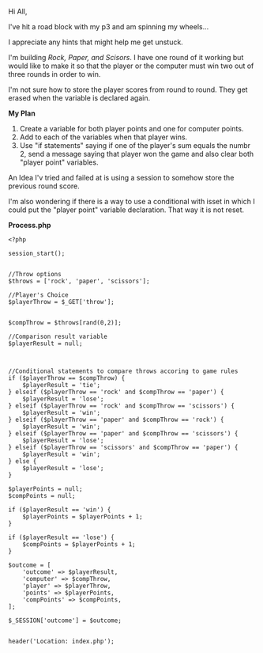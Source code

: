 Hi All,

I've hit a road block with my p3 and am spinning my wheels...

I appreciate any hints that might help me get unstuck.

I'm building *Rock, Paper, and Scisors*. I have one round of it working but would like to make it so that the player or the computer must win two out of three rounds in order to win.

I'm not sure how to store the player scores from round to round. They get erased when the variable is declared again. 


**My Plan**

1) Create a variable for both player points and one for computer points.
2) Add to each of the variables when that player wins.
4) Use "if statements" saying if one of the player's sum equals the numbr 2, send a message saying that player won the game and also clear both "player point" variables.

An Idea I'v tried and failed at is using a session to somehow store the previous round score.

I'm also wondering if there is a way to use a conditional with isset in which I could put the "player point" variable declaration. That way it is not reset.


**Process.php**

```
<?php

session_start();


//Throw options
$throws = ['rock', 'paper', 'scissors'];

//Player's Choice
$playerThrow = $_GET['throw'];


$compThrow = $throws[rand(0,2)];

//Comparison result variable
$playerResult = null;



//Conditional statements to compare throws accoring to game rules
if ($playerThrow == $compThrow) {
    $playerResult = 'tie'; 
} elseif ($playerThrow == 'rock' and $compThrow == 'paper') {
    $playerResult = 'lose';
} elseif ($playerThrow == 'rock' and $compThrow == 'scissors') {
    $playerResult = 'win';
} elseif ($playerThrow == 'paper' and $compThrow == 'rock') {
    $playerResult = 'win';
} elseif ($playerThrow == 'paper' and $compThrow == 'scissors') {
    $playerResult = 'lose';
} elseif ($playerThrow == 'scissors' and $compThrow == 'paper') {
    $playerResult = 'win';
} else {
    $playerResult = 'lose';
} 

$playerPoints = null;
$compPoints = null;

if ($playerResult == 'win') {
    $playerPoints = $playerPoints + 1; 
}

if ($playerResult == 'lose') {
    $compPoints = $playerPoints + 1; 
}

$outcome = [
    'outcome' => $playerResult,
    'computer' => $compThrow,
    'player' => $playerThrow,
    'points' => $playerPoints,
    'compPoints' => $compPoints,
];

$_SESSION['outcome'] = $outcome;   


header('Location: index.php');

```

